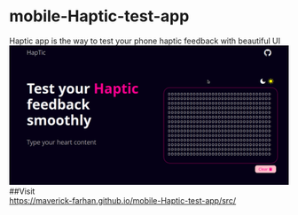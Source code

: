 # mobile-Haptic-test-app
Haptic app is the way to test your phone haptic feedback with beautiful UI
![alt text](./Haptic.png)
##Visit  
https://maverick-farhan.github.io/mobile-Haptic-test-app/src/
